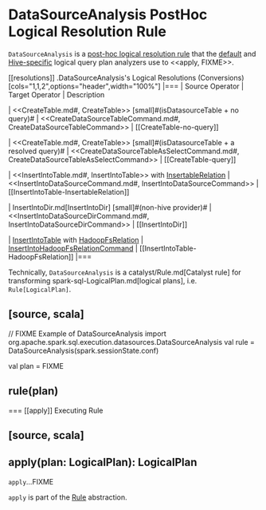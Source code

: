 # DataSourceAnalysis PostHoc Logical Resolution Rule

`DataSourceAnalysis` is a [post-hoc logical resolution rule](../Analyzer.md#postHocResolutionRules) that the [default](../BaseSessionStateBuilder.md#analyzer) and [Hive-specific](../hive/HiveSessionStateBuilder.md#analyzer) logical query plan analyzers use to <<apply, FIXME>>.

[[resolutions]]
.DataSourceAnalysis's Logical Resolutions (Conversions)
[cols="1,1,2",options="header",width="100%"]
|===
| Source Operator
| Target Operator
| Description

| <<CreateTable.md#, CreateTable>> [small]#(isDatasourceTable + no query)#
| <<CreateDataSourceTableCommand.md#, CreateDataSourceTableCommand>>
| [[CreateTable-no-query]]

| <<CreateTable.md#, CreateTable>> [small]#(isDatasourceTable + a resolved query)#
| <<CreateDataSourceTableAsSelectCommand.md#, CreateDataSourceTableAsSelectCommand>>
| [[CreateTable-query]]

| <<InsertIntoTable.md#, InsertIntoTable>> with [InsertableRelation](../InsertableRelation.md)
| <<InsertIntoDataSourceCommand.md#, InsertIntoDataSourceCommand>>
| [[InsertIntoTable-InsertableRelation]]

| InsertIntoDir.md[InsertIntoDir] [small]#(non-hive provider)#
| <<InsertIntoDataSourceDirCommand.md#, InsertIntoDataSourceDirCommand>>
| [[InsertIntoDir]]

| [InsertIntoTable](../logical-operators/InsertIntoTable.md) with [HadoopFsRelation](../HadoopFsRelation.md)
| [InsertIntoHadoopFsRelationCommand](../logical-operators/InsertIntoHadoopFsRelationCommand.md)
| [[InsertIntoTable-HadoopFsRelation]]
|===

Technically, `DataSourceAnalysis` is a catalyst/Rule.md[Catalyst rule] for transforming spark-sql-LogicalPlan.md[logical plans], i.e. `Rule[LogicalPlan]`.

[source, scala]
----
// FIXME Example of DataSourceAnalysis
import org.apache.spark.sql.execution.datasources.DataSourceAnalysis
val rule = DataSourceAnalysis(spark.sessionState.conf)

val plan = FIXME

rule(plan)
----

=== [[apply]] Executing Rule

[source, scala]
----
apply(plan: LogicalPlan): LogicalPlan
----

`apply`...FIXME

`apply` is part of the [Rule](../catalyst/Rule.md#apply) abstraction.
